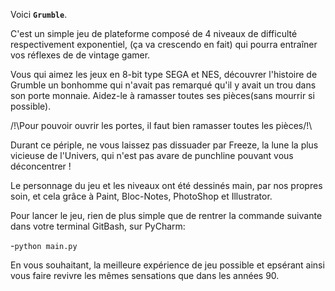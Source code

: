 Voici **`Grumble`**.

C'est un simple jeu de plateforme composé de 4 niveaux de difficulté respectivement exponentiel, (ça va crescendo en fait) qui pourra entraîner vos réflexes de de vintage gamer. 

Vous qui aimez les jeux en 8-bit type SEGA et NES, découvrer l'histoire de Grumble un bonhomme qui n'avait pas remarqué qu'il y avait un trou dans son porte monnaie.
Aidez-le à ramasser toutes ses pièces(sans mourrir si possible). 

/!\Pour pouvoir ouvrir les portes, il faut bien ramasser toutes les pièces/!\ 

Durant ce périple, ne vous laissez pas dissuader par Freeze, la lune la plus vicieuse de l'Univers, qui n'est pas avare de punchline pouvant vous déconcentrer !

Le personnage du jeu et les niveaux ont été dessinés main, par nos propres soin, et cela grâce à Paint, Bloc-Notes, PhotoShop et Illustrator.

Pour lancer le jeu, rien de plus simple que de rentrer la commande suivante dans votre terminal GitBash, sur PyCharm:

-`python main.py`



En vous souhaitant, la meilleure expérience de jeu possible et epsérant ainsi vous faire revivre les mêmes sensations que dans les années 90.